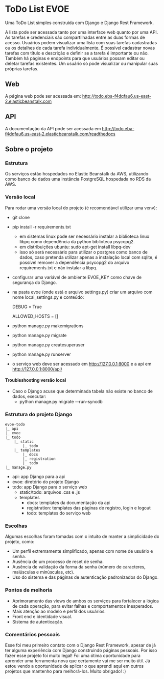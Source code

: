 # ToDo List EVOE

Uma ToDo List simples construída com Django e Django Rest Framework.

A lista pode ser acessada tanto por uma interface web quanto por uma API. As tarefas e credenciais são compartilhadas entre as duas formas de acesso. Usuários podem visualizar uma lista com suas tarefas cadastradas ou os detalhes de cada tarefa individualmente. É possível cadastrar novas tarefas com título e descrição e definir se a tarefa é importante ou não. Também há páginas e endpoints para que usuários possam editar ou deletar tarefas existentes. Um usuário só pode visualizar ou manipular suas próprias tarefas.

## Web

A página web pode ser acessada em: http://todo.eba-f4dqfau6.us-east-2.elasticbeanstalk.com

## API

A documentação da API pode ser acessada em http://todo.eba-f4dqfau6.us-east-2.elasticbeanstalk.com/readthedocs

## Sobre o projeto

### Estrutura

Os serviços estão hospedados no Elastic Beanstalk da AWS, utilizando como banco de dados uma instância PostgreSQL hospedada no RDS da AWS.

### Versão local

Para rodar uma versão local do projeto (é recomendável utilizar uma venv):

* git clone
* pip install -r requirements.txt
    * em sistemas linux pode ser necessário instalar a biblioteca linux libpq como dependência da python biblioteca psycopg2. 
    * em distribuições ubuntu: sudo apt-get install libpq-dev
    * isso só será necessário para utilizar o postgres como banco de dados, caso pretenda utilizar apenas a instalação local com sqlite, é possível remover a dependência psycopg2 do arquivo requirements.txt e não instalar a libpq.
* configurar uma variável de ambiente EVOE_KEY como chave de segurança do Django.
* na pasta evoe (onde está o arquivo settings.py) criar um arquivo com nome local_settings.py e conteúdo:

    DEBUG = True

    ALLOWED_HOSTS = []

* python manage.py makemigrations
* python manage.py migrate
* python manage.py createsuperuser
* python manage.py runserver
* o serviço web deve ser acessado em http://127.0.0.1:8000 e a api em http://127.0.0.1:8000/api/

#### Troubleshooting versão local

* Caso o Django acuse que determinada tabela não existe no banco de dados, executar:
    * python manage.py migrate --run-syncdb


### Estrutura do projeto Django
    evoe-todo
    |_ api
    |_ evoe
    |_ todo
        |_ static
            |_ todo
        |_ templates
            |_ docs
            |_ registration
            |_ todo
    |_ manage.py

* api: app Django para a api
* evoe: diretório do projeto Django
* todo: app Django para o serviço web
    * static/todo: arquivos .css e .js
    * templates
        * docs: templates da documentação da api
        * registration: templates das páginas de registro, login e logout
        * todo: templates do serviço web 

### Escolhas

Algumas escolhas foram tomadas com o intuito de manter a simplicidade do projeto, como:

* Um perfil extremamente simplificado, apenas com nome de usuário e senha.
* Ausência de um processo de reset de senha.
* Ausência de validação da forma da senha (número de caracteres, maiúsculas e minúsculas, etc).
* Uso do sistema e das páginas de autenticação padronizados do Django.

### Pontos de melhoria

* Aprimoramento das views de ambos os serviços para fortalecer a lógica de cada operação, para evitar falhas e comportamentos inesperados.
* Mais atenção ao modelo e perfil dos usuários.
* Front end e identidade visual.
* Sistema de autenticação.

### Comentários pessoais

Esse foi meu primeiro contato com o Django Rest Framework, apesar de já ter alguma experiência com Django construindo páginas pessoais. Por isso fazer esse projeto foi muito legal! Foi uma ótima oportunidade para aprender uma ferramenta nova que certamente vai me ser muito útil. Já estou vendo a oportunidade de aplicar o que aprendi aqui em outros projetos que mantenho para melhorá-los. Muito obrigado! :)

